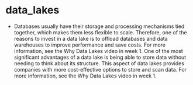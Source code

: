 # data_lakes

  * Databases usually have their storage and processing mechanisms tied together, which makes them less flexible to scale. Therefore, one of the reasons to invest in a data lake is to offload databases and data warehouses to improve performance and save costs. For more information, see the Why Data Lakes video in week 1.
  One of the most significant advantages of a data lake is being able to store data without needing to think about its structure. This aspect of data lakes provides companies with more cost-effective options to store and scan data. For more information, see the Why Data Lakes video in week 1.
